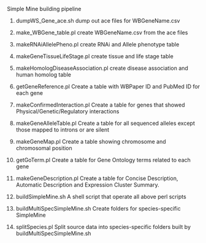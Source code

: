 Simple Mine building pipeline

1. dumpWS_Gene_ace.sh
dump out ace files for WBGeneName.csv

2. make_WBGene_table.pl
create WBGeneName.csv from the ace files

3. makeRNAiAllelePheno.pl
create RNAi and Allele phenotype table

4. makeGeneTissueLifeStage.pl
create tissue and life stage table 

5. makeHomologDiseaseAssociation.pl
create disease association and human homolog table

6. getGeneReference.pl
Create a table with WBPaper ID and PubMed ID for each gene

7. makeConfirmedInteraction.pl
Create a table for genes that showed Physical/Genetic/Regulatory interactions

8. makeGeneAlleleTable.pl
Create a table for all sequenced alleles except those mapped to introns or are silent

9. makeGeneMap.pl
Create a table showing chromosome and chromosomal position

10. getGoTerm.pl
Create a table for Gene Ontology terms related to each gene


11. makeGeneDescription.pl
Create a table for Concise Description, Automatic Description and Expression Cluster Summary.

12. buildSimpleMine.sh
A shell script that operate all above perl scripts

13. buildMultiSpecSimpleMine.sh
Create folders for species-specific SimpleMine

14. splitSpecies.pl
Split source data into species-specific folders built by buildMultiSpecSimpleMine.sh

